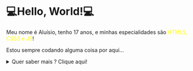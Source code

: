 # 💻Hello, World!💻

Meu nome é Aluísio, tenho 17 anos, e minhas especialidades são <span style="color: yellow;">HTML5, CSS3 e JS</span>!

Estou sempre codando alguma coisa por aqui...

<details><summary>Quer saber mais ? Clique aqui!</summary>
    <h3>Minhas Habilidades:</h3>
    <p>
        | <span style="color: red;">Básico</span> 
        | <span style="color: orange;">Iniciante</span> 
        | <span style="color: yellow;">Médio</span> 
        | <span style="color: green;">Avançado</span> |
    </p>
    <ul>
        <li style="color: yellow;">HTML5</li>
        <li style="color: yellow;">
            CSS3
            <ul>
                <li style="color: orange;">Less</li>
            </ul>
        </li>
        <li style="color: yellow;">
            JavaScript
            <ul>
                <li style="color: yellow;">TypeScript</li>
                <li style="color: orange;">jQuery</li>
            </ul>
        </li>
        <li style="color: orange;">Python</li>
        <li style="color: red;">Java</li>
        <li style="color: red;">ShellScript</li>
    </ul>
</details>